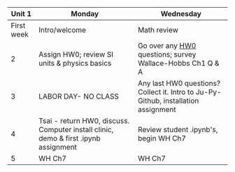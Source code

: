 | Unit 1 | Monday  | Wednesday  |
|---|------------- | ------------- |
| First week| Intro/welcome | Math review  |
| 2| Assign HW0; review SI units & physics basics | Go over any [HW0](https://github.com/ATMOcanes/ATM651_IntroAtmDynamics/tree/master/Unit1-Terminology_and_Tools) questions; survey Wallace-Hobbs Ch1 Q & A |
| 3 | LABOR DAY- NO CLASS | Any last HW0 questions? Collect it. Intro to Ju-Py-Github, installation assignment|
| 4 | Tsai - return HW0, discuss. Computer install clinic, demo & first .ipynb assignment | Review student .ipynb's, begin WH Ch7  |
| 5 |WH Ch7 | WH Ch7  |
